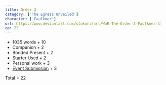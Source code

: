 ```yaml
---
title: Order 3
category: ['The Egress Unveiled']
character: ['Faulkner']
url: https://www.deviantart.com/stokori/art/WoR-The-Order-3-Faulkner-1128571878
cp: 22
---
```


- 1035 words + 10
- Companion + 2
- Bonded Present + 2
- Starter Used + 2
- Personal work + 3
- [Event Submission](https://wor-keeper.com/submissions/view/25815) + 3

Total = 22